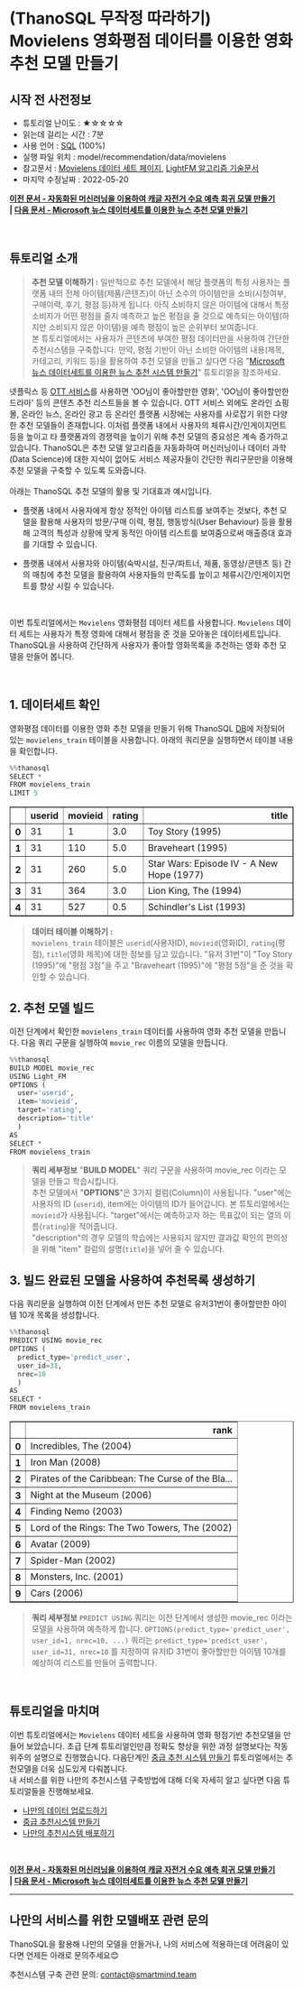 # (ThanoSQL 무작정 따라하기) Movielens 영화평점 데이터를 이용한 영화 추천 모델 만들기

## 시작 전 사전정보
- 튜토리얼 난이도 : ★☆☆☆☆
- 읽는데 걸리는 시간 : 7분
- 사용 언어 : [SQL](https://ko.wikipedia.org/wiki/SQL) (100%)
- 실행 파일 위치 : model/recommendation/data/movielens 
- 참고문서 : [Movielens 데이터 세트 페이지](https://grouplens.org/datasets/movielens/), [LightFM 알고리즘 기술문서](https://making.lyst.com/lightfm/docs/home.html)
- 마지막 수정날짜 : 2022-05-20

**[이전 문서 - 자동화된 머신러닝을 이용하여 캐글 자전거 수요 예측 회귀 모델 만들기](https://github.com/smartmind-team/thanosql-docs/blob/tabular/regression/docs/tutorials/thanosql_ml/tabular/regression/lv1_automl_regression_kor.md)** <br>
**| [다음 문서 - Microsoft 뉴스 데이터세트를 이용한 뉴스 추천 모델 만들기](https://github.com/smartmind-team/thanosql-docs/blob/indoo2/docs/tutorials/thanosql_ml/tabular/recommendation/lv1_lda_kor_0_1.md)**

<br>

## 튜토리얼 소개 <br>

>**추천 모델 이해하기 :** 일반적으로 추천 모델에서 해당 플랫폼의 특정 사용자는 플랫폼 내의 전체 아이템(제품/콘텐츠)이 아닌 소수의 아이템만을 소비(시청여부, 구매이력, 후기, 평점 등)하게 됩니다. 아직 소비하지 않은 아이템에 대해서 특정 소비자가 어떤 평점을 줄지 예측하고 높은 평점을 줄 것으로 예측되는 아이템(하지만 소비되지 않은 아이템)을 예측 평점이 높은 순위부터 보여줍니다. <br>
> 본 튜토리얼에서는 사용자가 콘텐츠에 부여한 평점 데이터만을 사용하여 간단한 추천시스템을 구축합니다. 만약, 평점 기반이 아닌 소비한 아이템의 내용(제목, 카테고리, 키워드 등)을 활용하여 추천 모델을 만들고 싶다면 다음 "[Microsoft 뉴스 데이터세트를 이용한 뉴스 추천 시스템 만들기](https://github.com/smartmind-team/thanosql-docs/blob/indoo2/docs/tutorials/thanosql_ml/tabular/recommendation/lv1_lda_kor_0_1.md)" 튜토리얼을 참조하세요.

넷플릭스 등 [OTT 서비스](https://ko.wikipedia.org/wiki/OTT_%EC%84%9C%EB%B9%84%EC%8A%A4)를 사용하면 'OO님이 좋아할만한 영화', 'OO님이 좋아할만한 드라마' 등의 콘텐츠 추천 리스트들을 볼 수 있습니다. OTT 서비스 외에도 온라인 쇼핑몰, 온라인 뉴스, 온라인 광고 등 온라인 플랫폼 시장에는 사용자를 사로잡기 위한 다양한 추천 모델들이 존재합니다. 이처럼 플랫폼 내에서 사용자의 체류시간/인게이지먼트 등을 높이고 타 플랫폼과의 경쟁력을 높이기 위해 추천 모델의 중요성은 계속 증가하고 있습니다.
ThanoSQL은 추천 모델 알고리즘을 자동화하여 머신러닝이나 데이터 과학(Data Science)에 대한 지식이 없어도 서비스 제공자들이 간단한 쿼리구문만을 이용해 추천 모델을 구축할 수 있도록 도와줍니다. 
<br><br> 
아래는 ThanoSQL 추천 모델의 활용 및 기대효과 예시입니다.

* 플랫폼 내에서 사용자에게 항상 정적인 아이템 리스트를 보여주는 것보다, 추천 모델을 활용해 사용자의 방문/구매 이력, 평점, 행동방식(User Behaviour) 등을 활용해 고객의 특성과 상황에 맞게 동적인 아이템 리스트를 보여줌으로써 매출증대 효과를 기대할 수 있습니다.    

* 플랫폼 내에서 사용자와 아이템(숙박시설, 친구/파트너, 제품, 동영상/콘텐츠 등) 간의 매칭에 추천 모델을 활용하여 사용자들의 만족도를 높이고 체류시간/인게이지먼트를 향상 시킬 수 있습니다. 
<br>

이번 튜토리얼에서는 `Movielens` 영화평점 데이터 세트를 사용합니다. `Movielens` 데이터 세트는 사용자가 특정 영화에 대해서 평점을 준 것을 모아놓은 데이터세트입니다. <br>
ThanoSQL을 사용하여 간단하게 사용자가 좋아할 영화목록을 추천하는 영화 추천 모델을 만들어 봅니다.

<br>

## 1. 데이터세트 확인

영화평점 데이터를 이용한 영화 추천 모델을 만들기 위해 ThanoSQL [DB](https://ko.wikipedia.org/wiki/%EB%8D%B0%EC%9D%B4%ED%84%B0%EB%B2%A0%EC%9D%B4%EC%8A%A4)에 저장되어 있는 `movielens_train` 테이블을 사용합니다. 아래의 쿼리문을 실행하면서 테이블 내용을 확인합니다.

```python
%%thanosql 
SELECT * 
FROM movielens_train 
LIMIT 5
```


<div>
<table border="1" class="dataframe">
  <thead>
    <tr style="text-align: right;">
      <th></th>
      <th>userid</th>
      <th>movieid</th>
      <th>rating</th>
      <th>title</th>
    </tr>
  </thead>
  <tbody>
    <tr>
      <th>0</th>
      <td>31</td>
      <td>1</td>
      <td>3.0</td>
      <td>Toy Story (1995)</td>
    </tr>
    <tr>
      <th>1</th>
      <td>31</td>
      <td>110</td>
      <td>5.0</td>
      <td>Braveheart (1995)</td>
    </tr>
    <tr>
      <th>2</th>
      <td>31</td>
      <td>260</td>
      <td>5.0</td>
      <td>Star Wars: Episode IV - A New Hope (1977)</td>
    </tr>
    <tr>
      <th>3</th>
      <td>31</td>
      <td>364</td>
      <td>3.0</td>
      <td>Lion King, The (1994)</td>
    </tr>
    <tr>
      <th>4</th>
      <td>31</td>
      <td>527</td>
      <td>0.5</td>
      <td>Schindler's List (1993)</td>
    </tr>
  </tbody>
</table>
</div>



> **데이터 테이블 이해하기 :**<br> 
`movielens_train` 테이블은 `userid`(사용자ID), `movieid`(영화ID), `rating`(평점), `title`(영화 제목)에 대한 정보를 담고 있습니다. 
"유저 31번"이 "Toy Story (1995)"에 "평점 3점"을 주고 "Braveheart (1995)"에 "평점 5점"을 준 것을 확인할 수 있습니다. 


## 2. 추천 모델 빌드

이전 단계에서 확인한 `movielens_train` 데이터를 사용하여 영화 추천 모델을 만듭니다. 다음 쿼리 구문을 실행하여 `movie_rec` 이름의 모델을 만듭니다. 


```python
%%thanosql
BUILD MODEL movie_rec
USING Light_FM
OPTIONS (
  user='userid',   
  item='movieid',
  target='rating',
  description='title'
  )
AS 
SELECT * 
FROM movielens_train
```

> **쿼리 세부정보**
>"__BUILD MODEL__" 쿼리 구문을 사용하여 movie_rec 이라는 모델을 만들고 학습시킵니다. <br>
>추천 모델에서 "__OPTIONS__"은 3가지 컬럼(Column)이 사용됩니다. "user"에는 사용자의 ID (`userid`), item에는 아이템의 ID가 들어갑니다. 본 튜토리얼에서는 `movieid`가 사용됩니다. "target"에서는 예측하고자 하는 목표값이 되는 열의 이름(`rating`)을 적어줍니다.   
> "description"의 경우 모델의 학습에는 사용되지 않지만 결과값 확인의 편의성을 위해 "item" 컬럼의 설명(`title`)을 넣어 줄 수 있습니다. 

## **3. 빌드 완료된 모델을 사용하여 추천목록 생성하기**

다음 쿼리문을 실행하여 이전 단계에서 만든 추천 모델로 유저31번이 좋아할만한 아이템 10개 목록을 생성합니다.


```python
%%thanosql
PREDICT USING movie_rec
OPTIONS (
  predict_type='predict_user', 
  user_id=31, 
  nrec=10
  )
AS 
SELECT * 
FROM movielens_train
```




<div>
<table border="1" class="dataframe">
  <thead>
    <tr style="text-align: right;">
      <th></th>
      <th>rank</th>
    </tr>
  </thead>
  <tbody>
    <tr>
      <th>0</th>
      <td>Incredibles, The (2004)</td>
    </tr>
    <tr>
      <th>1</th>
      <td>Iron Man (2008)</td>
    </tr>
    <tr>
      <th>2</th>
      <td>Pirates of the Caribbean: The Curse of the Bla...</td>
    </tr>
    <tr>
      <th>3</th>
      <td>Night at the Museum (2006)</td>
    </tr>
    <tr>
      <th>4</th>
      <td>Finding Nemo (2003)</td>
    </tr>
    <tr>
      <th>5</th>
      <td>Lord of the Rings: The Two Towers, The (2002)</td>
    </tr>
    <tr>
      <th>6</th>
      <td>Avatar (2009)</td>
    </tr>
    <tr>
      <th>7</th>
      <td>Spider-Man (2002)</td>
    </tr>
    <tr>
      <th>8</th>
      <td>Monsters, Inc. (2001)</td>
    </tr>
    <tr>
      <th>9</th>
      <td>Cars (2006)</td>
    </tr>
  </tbody>
</table>
</div>

> **쿼리 세부정보**
>```PREDICT USING``` 쿼리는 이전 단계에서 생성한 movie_rec 이라는 모델을 사용하여 예측하게 합니다.
```OPTIONS(predict_type='predict_user', user_id=1, nrec=10, ...)``` 쿼리는 ```predict_type='predict_user', user_id=31, nrec=10``` 를 지정하여 유저ID 31번이 좋아할만한 아이템 10개를 예상하여 리스트를 만들어 출력합니다.

<br>

## 튜토리얼을 마치며 <br>

이번 튜토리얼에서는 `Movielens` 데이터 세트을 사용하여 영화 평점기반 추천모델을 만들어 보았습니다. 초급 단계 튜토리얼인만큼 정확도 향상을 위한 과정 설명보다는 작동 위주의 설명으로 진행했습니다. 다음단계인  [중급 추천 시스템 만들기](comingsoon) 튜토리얼에서는 추천모델을 더욱 심도있게 다뤄봅니다. <br>내 서비스를 위한 나만의 추천시스템 구축방법에 대해 더욱 자세히 알고 싶다면 다음 튜토리얼들을 진행해보세요. <br>
* [나만의 데이터 업로드하기](comingsoon)
* [중급 추천시스템 만들기](comingsoon) 
* [나만의 추천시스템 배포하기](comingsoon)
  
<br>

**[이전 문서 - 자동화된 머신러닝을 이용하여 캐글 자전거 수요 예측 회귀 모델 만들기](https://github.com/smartmind-team/thanosql-docs/blob/tabular/regression/docs/tutorials/thanosql_ml/tabular/regression/lv1_automl_regression_kor.md)** <br>
**| [다음 문서 - Microsoft 뉴스 데이터세트를 이용한 뉴스 추천 모델 만들기](https://github.com/smartmind-team/thanosql-docs/blob/indoo2/docs/tutorials/thanosql_ml/tabular/recommendation/lv1_lda_kor_0_1.md)**

---

## 나만의 서비스를 위한 모델배포 관련 문의 <br>
ThanoSQL을 활용해 나만의 모델을 만들거나, 나의 서비스에 적용하는데 어려움이 있다면 언제든 아래로 문의주세요😊

추천시스템 구축 관련 문의: contact@smartmind.team


